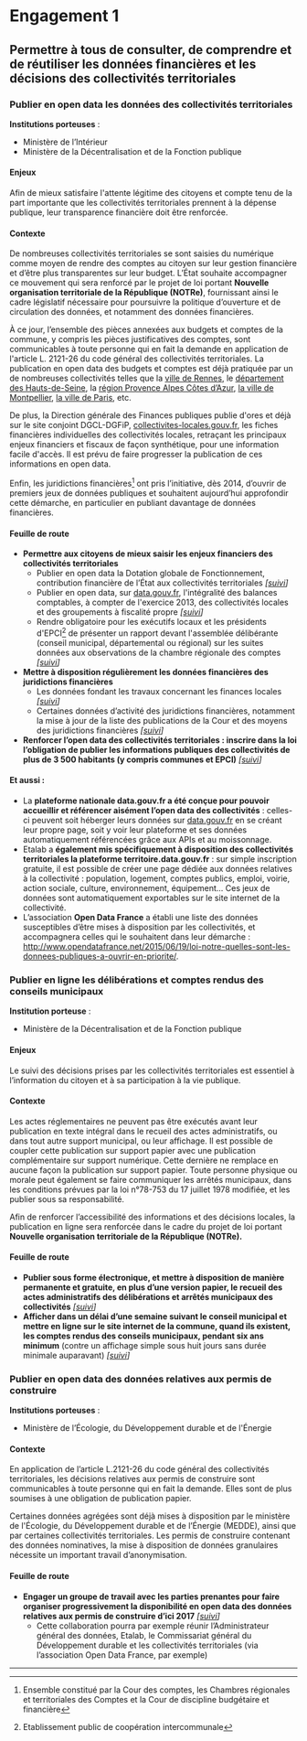 # Engagement 1

## Permettre à tous de consulter, de comprendre et de réutiliser les données financières et les décisions des collectivités territoriales

### Publier en open data les données des collectivités territoriales

**Institutions porteuses** :
- Ministère de l’Intérieur
- Ministère de la Décentralisation et de la Fonction publique

#### Enjeux

Afin de mieux satisfaire l'attente légitime des citoyens et compte tenu de la part importante que les collectivités territoriales prennent à la dépense publique, leur transparence financière doit être renforcée.

#### Contexte
De nombreuses collectivités territoriales se sont saisies du numérique comme moyen de rendre des comptes au citoyen sur leur gestion financière et d’être plus transparentes sur leur budget. L’État souhaite accompagner ce mouvement qui sera renforcé par le projet de loi portant **Nouvelle organisation territoriale de la République (NOTRe)**, fournissant ainsi le cadre législatif nécessaire pour poursuivre la politique d’ouverture et de circulation des données, et notamment des données financières.

À ce jour, l’ensemble des pièces annexées aux budgets et comptes de la commune, y
compris les pièces justificatives des comptes, sont communicables à toute personne qui en
fait la demande en application de l'article L. 2121-26 du code général des collectivités
territoriales. La publication en open data des budgets et comptes est déjà pratiquée par un
de nombreuses collectivités telles que la [ville de Rennes](http://www.data.rennes-metropole.fr/), le [département des Hauts-de-Seine](http://opendata.hauts-de-seine.net/),
la [région Provence Alpes Côtes d’Azur](http://opendata.regionpaca.fr/), [la ville de Montpellier](http://montpellier.territoirenumerique.org/), [la ville de Paris](http://opendata.paris.fr/), etc.

De plus, la Direction générale des Finances publiques publie d'ores et déjà sur le site conjoint
DGCL-DGFiP, [collectivites-locales.gouv.fr](http://www.collectivites-locales.gouv.fr/), les fiches financières individuelles des collectivités
locales, retraçant les principaux enjeux financiers et fiscaux de façon synthétique, pour une
information facile d'accès. Il est prévu de faire progresser la publication de ces informations
en open data.

Enfin, les juridictions financières[^1] ont pris l’initiative, dès 2014, d’ouvrir de premiers jeux de
données publiques et souhaitent aujourd’hui approfondir cette démarche, en particulier en
publiant davantage de données financières.

#### Feuille de route

- **Permettre aux citoyens de mieux saisir les enjeux financiers des collectivités territoriales**
    - Publier en open data la Dotation globale de Fonctionnement, contribution financière de l’État aux collectivités territoriales
      _[[suivi](https://git.framasoft.org/etalab/suivi/issues/111)]_
    - Publier en open data, sur [data.gouv.fr](http://www.data.gouv.fr/), l'intégralité des balances comptables, à compter de l'exercice 2013, des collectivités locales et des groupements à fiscalité propre
      _[[suivi](https://git.framasoft.org/etalab/suivi/issues/112)]_
    - Rendre obligatoire pour les exécutifs locaux et les présidents d'EPCI[^2] de présenter un rapport devant l'assemblée délibérante (conseil municipal, départemental ou régional) sur les suites données aux observations de la chambre régionale des comptes
      _[[suivi](https://git.framasoft.org/etalab/suivi/issues/113)]_
- **Mettre à disposition régulièrement les données financières des juridictions financières**
    - Les données fondant les travaux concernant les finances locales
      _[[suivi](https://git.framasoft.org/etalab/suivi/issues/114)]_
    - Certaines données d’activité des juridictions financières, notamment la mise à jour de la liste des publications de la Cour et des moyens des juridictions financières
      _[[suivi](https://git.framasoft.org/etalab/suivi/issues/115)]_
- **Renforcer l’open data des collectivités territoriales : inscrire dans la loi l’obligation de
publier les informations publiques des collectivités de plus de 3 500 habitants (y compris
communes et EPCI)**
_[[suivi](https://git.framasoft.org/etalab/suivi/issues/116)]_

#### Et aussi :

- La **plateforme nationale data.gouv.fr a été conçue pour pouvoir accueillir et référencer aisément l’open data des collectivités** : celles-ci peuvent soit héberger leurs données sur [data.gouv.fr](http://www.data.gouv.fr/) en se créant leur propre page, soit y voir leur plateforme et ses données automatiquement référencées grâce aux APIs et au moissonnage.
- Etalab a **également mis spécifiquement à disposition des collectivités territoriales la plateforme territoire.data.gouv.fr** :  sur simple inscription gratuite, il est possible de créer une page dédiée aux données relatives à la collectivité : population, logement, comptes publics, emploi, voirie, action sociale, culture, environnement, équipement... Ces jeux de données sont automatiquement exportables sur le site internet de la collectivité.
- L’association **Open Data France** a établi une liste des données susceptibles d’être mises à disposition par les collectivités, et accompagnera celles qui le souhaitent dans leur démarche : http://www.opendatafrance.net/2015/06/19/loi-notre-quelles-sont-les-donnees-publiques-a-ouvrir-en-priorite/.

### Publier en ligne les délibérations et comptes rendus des conseils municipaux

**Institution porteuse** :
-  Ministère de la Décentralisation et de la Fonction publique

#### Enjeux

Le suivi des décisions prises par les collectivités territoriales est essentiel à l’information du
citoyen et à sa participation à la vie publique.

#### Contexte

Les actes réglementaires ne peuvent pas être exécutés avant leur publication en texte
intégral dans le recueil des actes administratifs, ou dans tout autre support municipal, ou leur
affichage. Il est possible de coupler cette publication sur support papier avec une
publication complémentaire sur support numérique. Cette dernière ne remplace en aucune
façon la publication sur support papier. Toute personne physique ou morale peut également
se faire communiquer les arrêtés municipaux, dans les conditions prévues par la loi n°78-753
du 17 juillet 1978 modifiée, et les publier sous sa responsabilité.

Afin de renforcer l’accessibilité des informations et des décisions locales, la publication en
ligne sera renforcée dans le cadre du projet de loi portant **Nouvelle organisation territoriale
de la République (NOTRe).**

#### Feuille de route

- **Publier sous forme électronique, et mettre à disposition de manière permanente et
gratuite, en plus d’une version papier, le recueil des actes administratifs des délibérations
et arrêtés municipaux des collectivités**
_[[suivi](https://git.framasoft.org/etalab/suivi/issues/117)]_
- **Afficher dans un délai d’une semaine suivant le conseil municipal et mettre en ligne sur le
site internet de la commune, quand ils existent, les comptes rendus des conseils
municipaux, pendant six ans minimum** (contre un affichage simple sous huit jours sans
durée minimale auparavant)
_[[suivi](https://git.framasoft.org/etalab/suivi/issues/118)]_

### Publier en open data des données relatives aux permis de construire

**Institutions porteuses** :
- Ministère de l’Écologie, du Développement durable et de l'Énergie

#### Contexte

En application de l’article L.2121-26 du code général des collectivités territoriales, les
décisions relatives aux permis de construire sont communicables à toute personne qui en fait
la demande. Elles sont de plus soumises à une obligation de publication papier.

Certaines données agrégées sont déjà mises à disposition par le ministère de l'Écologie, du
Développement durable et de l’Énergie (MEDDE), ainsi que par certaines collectivités
territoriales. Les permis de construire contenant des données nominatives, la mise à
disposition de données granulaires nécessite un important travail d’anonymisation.

#### Feuille de route

- **Engager un groupe de travail avec les parties prenantes pour faire organiser
progressivement la disponibilité en open data des données relatives aux permis de
construire d’ici 2017**
_[[suivi](https://git.framasoft.org/etalab/suivi/issues/119)]_
    - Cette collaboration pourra par exemple réunir l’Administrateur général des données,
Etalab, le Commissariat général du Développement durable et les collectivités
territoriales (via l’association Open Data France, par exemple)

----

[^1]: Ensemble constitué par la Cour des comptes, les Chambres régionales et territoriales des Comptes et la Cour de discipline budgétaire et financière
[^2]: Etablissement public de coopération intercommunale